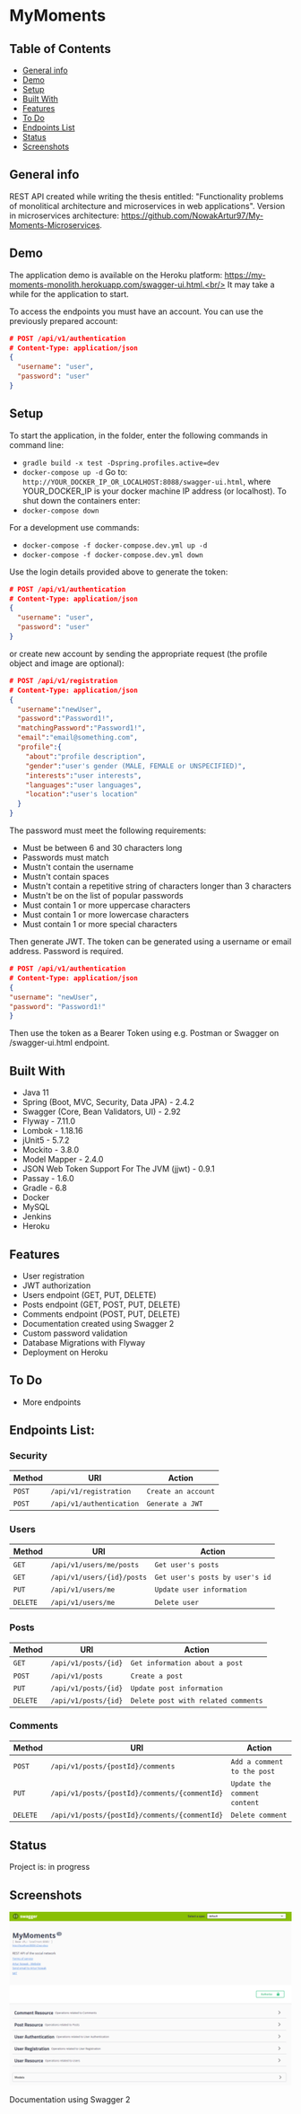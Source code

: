 # MyMoments

## Table of Contents

- [General info](#general-info)
- [Demo](#demo)
- [Setup](#setup)
- [Built With](#built-with)
- [Features](#features)
- [To Do](#to-do)
- [Endpoints List](#endpoints-list)
- [Status](#status)
- [Screenshots](#screenshots)

## General info

REST API created while writing the thesis entitled: "Functionality problems of monolitical architecture and
microservices in web applications". Version in microservices
architecture: https://github.com/NowakArtur97/My-Moments-Microservices.

## Demo

The application demo is available on the Heroku platform: https://my-moments-monolith.herokuapp.com/swagger-ui.html.<br/>
It may take a while for the application to start.

To access the endpoints you must have an account. You can use the previously prepared account:

```json
# POST /api/v1/authentication
# Content-Type: application/json
{
  "username": "user",
  "password": "user"
}
```

## Setup

To start the application, in the folder, enter the following commands in command line:

- `gradle build -x test -Dspring.profiles.active=dev`
- `docker-compose up -d`
  Go to: `http://YOUR_DOCKER_IP_OR_LOCALHOST:8088/swagger-ui.html`, where YOUR_DOCKER_IP is your docker machine IP
  address (or localhost). To shut down the containers enter:
- `docker-compose down`

For a development use commands:

- `docker-compose -f docker-compose.dev.yml up -d`
- `docker-compose -f docker-compose.dev.yml down`

Use the login details provided above to generate the token:

```json
# POST /api/v1/authentication
# Content-Type: application/json
{
  "username": "user",
  "password": "user"
}
```

or create new account by sending the appropriate request (the profile object and image are optional):

```json
# POST /api/v1/registration
# Content-Type: application/json
{
  "username":"newUser",
  "password":"Password1!",
  "matchingPassword":"Password1!",
  "email":"email@something.com",
  "profile":{
    "about":"profile description",
    "gender":"user's gender (MALE, FEMALE or UNSPECIFIED)",
    "interests":"user interests",
    "languages":"user languages",
    "location":"user's location"
  }
}
```

The password must meet the following requirements:

- Must be between 6 and 30 characters long
- Passwords must match
- Mustn't contain the username
- Mustn't contain spaces
- Mustn't contain a repetitive string of characters longer than 3 characters
- Mustn't be on the list of popular passwords
- Must contain 1 or more uppercase characters
- Must contain 1 or more lowercase characters
- Must contain 1 or more special characters

Then generate JWT. The token can be generated using a username or email address. Password is required.

```json
# POST /api/v1/authentication
# Content-Type: application/json
{
"username": "newUser",
"password": "Password1!"
}
```

Then use the token as a Bearer Token using e.g. Postman or Swagger on /swagger-ui.html endpoint.

## Built With

- Java 11
- Spring (Boot, MVC, Security, Data JPA) - 2.4.2
- Swagger (Core, Bean Validators, UI) - 2.92
- Flyway - 7.11.0
- Lombok - 1.18.16
- jUnit5 - 5.7.2
- Mockito - 3.8.0
- Model Mapper - 2.4.0
- JSON Web Token Support For The JVM (jjwt) - 0.9.1
- Passay - 1.6.0
- Gradle - 6.8
- Docker
- MySQL
- Jenkins
- Heroku

## Features

- User registration
- JWT authorization
- Users endpoint (GET, PUT, DELETE)
- Posts endpoint (GET, POST, PUT, DELETE)
- Comments endpoint (POST, PUT, DELETE)
- Documentation created using Swagger 2
- Custom password validation
- Database Migrations with Flyway
- Deployment on Heroku

## To Do

- More endpoints

## Endpoints List:

### Security

| Method | URI                      | Action                                |
| ------ | ------------------------ | ------------------------------------- |
| `POST` | `/api/v1/registration`   | `Create an account`    |
| `POST` | `/api/v1/authentication` | `Generate a JWT`                        |

### Users

| Method    | URI                          | Action                                                               |
| --------- | ---------------------------- | -------------------------------------------------------------------- |
| `GET`     | `/api/v1/users/me/posts` | `Get user's posts`                     |
| `GET`     | `/api/v1/users/{id}/posts`        | `Get user's posts by user's id`
| `PUT`     | `/api/v1/users/me`        | `Update user information`                                      |
| `DELETE`     | `/api/v1/users/me`        | `Delete user`                                      |

### Posts

| Method    | URI                          | Action                                                               |
| --------- | ---------------------------- | -------------------------------------------------------------------- |
| `GET`     | `/api/v1/posts/{id}` | `Get information about a post`                     |
| `POST`     | `/api/v1/posts`        | `Create a post`
| `PUT`     | `/api/v1/posts/{id}`        | `Update post information`                                      |
| `DELETE`     | `/api/v1/posts/{id}`        | `Delete post with related comments`                                      |

### Comments

| Method    | URI                          | Action                                                               |
| --------- | ---------------------------- | -------------------------------------------------------------------- |
| `POST`     | `/api/v1/posts/{postId}/comments`        | `Add a comment to the post`
| `PUT`     | `/api/v1/posts/{postId}/comments/{commentId}`        | `Update the comment content`                                      |
| `DELETE`     | `/api/v1/posts/{postId}/comments/{commentId}`        | `Delete comment`                                      |

## Status

Project is: in progress

## Screenshots

![Documentation using Swagger 2](./screenshots/documentation.png)

Documentation using Swagger 2
